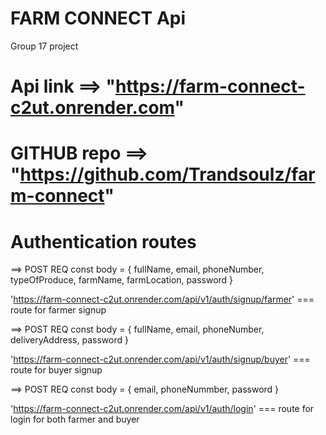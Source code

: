 # FARM CONNECT Api
Group 17 project

# Api link ==> "https://farm-connect-c2ut.onrender.com"
# GITHUB repo ==> "https://github.com/Trandsoulz/farm-connect"

# Authentication routes

==> POST REQ 
const body = { fullName, email, phoneNumber, typeOfProduce, farmName, farmLocation, password }

'https://farm-connect-c2ut.onrender.com/api/v1/auth/signup/farmer' ===  route for farmer signup


==> POST REQ 
const body = { fullName, email, phoneNumber, deliveryAddress, password }

'https://farm-connect-c2ut.onrender.com/api/v1/auth/signup/buyer' ===  route for buyer signup

==> POST REQ 
const body = { email, phoneNummber, password }

'https://farm-connect-c2ut.onrender.com/api/v1/auth/login' ===  route for login for both farmer and buyer
